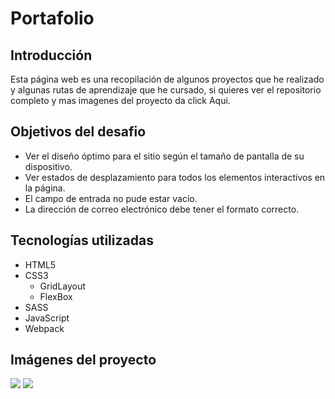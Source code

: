 # Portafolio


## Introducción
Esta página web es una recopilación de algunos proyectos que he realizado y algunas rutas de aprendizaje que he cursado, si quieres ver el repositorio completo y mas imagenes del proyecto da click Aqui.

## Objetivos del desafio

- Ver el diseño óptimo para el sitio según el tamaño de pantalla de su dispositivo.
- Ver estados de desplazamiento para todos los elementos interactivos en la página.
- El campo de entrada no pude estar vacío.
- La dirección de correo electrónico debe tener el formato correcto.

## Tecnologías utilizadas
- HTML5
- CSS3
	- GridLayout
	- FlexBox
- SASS
- JavaScript
- Webpack


## Imágenes del proyecto

![](./design/Captura%20desde%202023-01-18%2013-23-10.png)
![](./design/Captura%20desde%202023-01-19%2010-09-41.png)